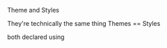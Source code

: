 Theme and Styles

They're technically the same thing
Themes == Styles

both declared using <style> tag

The only difference between them is how they're used

#Style

A style is a collection of properties that specify the look and format for a View or Window.

#Theme

A Theme is a style applied to an entire Activity of Application, rather than an individual View.

Theme.MaterialComponents
Theme.MaterialComponents.NoActionBar
Theme.MaterialComponents.Light
Theme.MaterialComponents.Light.NoActionBar
Theme.MaterialComponents.Light.DarkActionBar